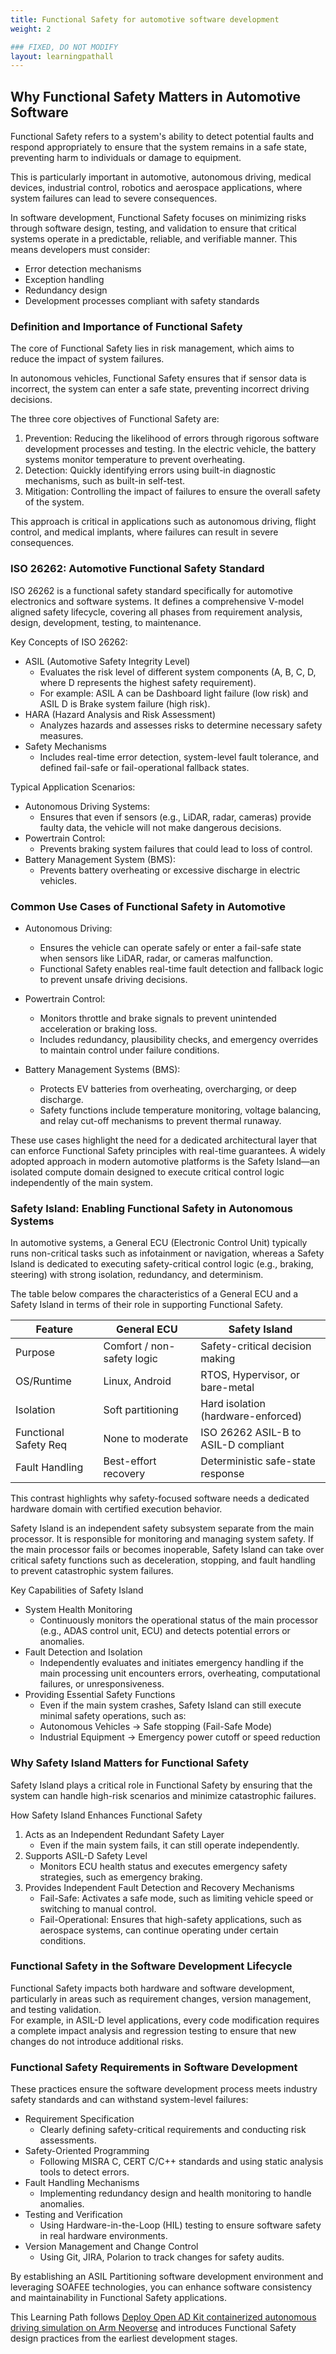 ```yaml
---
title: Functional Safety for automotive software development
weight: 2

### FIXED, DO NOT MODIFY
layout: learningpathall
---
```


## Why Functional Safety Matters in Automotive Software

Functional Safety refers to a system's ability to detect potential faults and respond appropriately to ensure that the system remains in a safe state, preventing harm to individuals or damage to equipment. 

This is particularly important in automotive, autonomous driving, medical devices, industrial control, robotics and aerospace applications, where system failures can lead to severe consequences.

In software development, Functional Safety focuses on minimizing risks through software design, testing, and validation to ensure that critical systems operate in a predictable, reliable, and verifiable manner. This means developers must consider:
- Error detection mechanisms
- Exception handling
- Redundancy design
- Development processes compliant with safety standards

### Definition and Importance of Functional Safety

The core of Functional Safety lies in risk management, which aims to reduce the impact of system failures.

In autonomous vehicles, Functional Safety ensures that if sensor data is incorrect, the system can enter a safe state, preventing incorrect driving decisions.

The three core objectives of Functional Safety are:
1. Prevention: Reducing the likelihood of errors through rigorous software development processes and testing. In the electric vehicle, the battery systems monitor temperature to prevent overheating.
2. Detection: Quickly identifying errors using built-in diagnostic mechanisms, such as built-in self-test.
3. Mitigation: Controlling the impact of failures to ensure the overall safety of the system.

This approach is critical in applications such as autonomous driving, flight control, and medical implants, where failures can result in severe consequences.

### ISO 26262: Automotive Functional Safety Standard

ISO 26262 is a functional safety standard specifically for automotive electronics and software systems. It defines a comprehensive V-model aligned safety lifecycle, covering all phases from requirement analysis, design, development, testing, to maintenance.

Key Concepts of ISO 26262:
- ASIL (Automotive Safety Integrity Level)  
  - Evaluates the risk level of different system components (A, B, C, D, where D represents the highest safety requirement). 
  - For example: ASIL A can be Dashboard light failure (low risk) and ASIL D is Brake system failure (high risk).
- HARA (Hazard Analysis and Risk Assessment)  
  - Analyzes hazards and assesses risks to determine necessary safety measures.
- Safety Mechanisms 
  - Includes real-time error detection, system-level fault tolerance, and defined fail-safe or fail-operational fallback states. 

Typical Application Scenarios:
- Autonomous Driving Systems: 
  - Ensures that even if sensors (e.g., LiDAR, radar, cameras) provide faulty data, the vehicle will not make dangerous decisions.
- Powertrain Control: 
  - Prevents braking system failures that could lead to loss of control.
- Battery Management System (BMS): 
  - Prevents battery overheating or excessive discharge in electric vehicles.

### Common Use Cases of Functional Safety in Automotive

- Autonomous Driving:
  - Ensures the vehicle can operate safely or enter a fail-safe state when sensors like LiDAR, radar, or cameras malfunction.
  - Functional Safety enables real-time fault detection and fallback logic to prevent unsafe driving decisions.

- Powertrain Control: 
  - Monitors throttle and brake signals to prevent unintended acceleration or braking loss. 
  - Includes redundancy, plausibility checks, and emergency overrides to maintain control under failure conditions.

- Battery Management Systems (BMS): 
  - Protects EV batteries from overheating, overcharging, or deep discharge. 
  - Safety functions include temperature monitoring, voltage balancing, and relay cut-off mechanisms to prevent thermal runaway.

These use cases highlight the need for a dedicated architectural layer that can enforce Functional Safety principles with real-time guarantees.
A widely adopted approach in modern automotive platforms is the Safety Island—an isolated compute domain designed to execute critical control logic independently of the main system.

### Safety Island: Enabling Functional Safety in Autonomous Systems

In automotive systems, a General ECU (Electronic Control Unit) typically runs non-critical tasks such as infotainment or navigation, whereas a Safety Island is dedicated to executing safety-critical control logic (e.g., braking, steering) with strong isolation, redundancy, and determinism.

The table below compares the characteristics of a General ECU and a Safety Island in terms of their role in supporting Functional Safety.

| Feature               | General ECU                | Safety Island                        |
|------------------------|----------------------------|--------------------------------------|
| Purpose               | Comfort / non-safety logic | Safety-critical decision making      |
| OS/Runtime            | Linux, Android             | RTOS, Hypervisor, or bare-metal      |
| Isolation             | Soft partitioning          | Hard isolation (hardware-enforced)   |
| Functional Safety Req | None to moderate           | ISO 26262 ASIL-B to ASIL-D compliant |
| Fault Handling        | Best-effort recovery       | Deterministic safe-state response    |

This contrast highlights why safety-focused software needs a dedicated hardware domain with certified execution behavior.

Safety Island is an independent safety subsystem separate from the main processor. It is responsible for monitoring and managing system safety. If the main processor fails or becomes inoperable, Safety Island can take over critical safety functions such as deceleration, stopping, and fault handling to prevent catastrophic system failures.

Key Capabilities of Safety Island
- System Health Monitoring  
   - Continuously monitors the operational status of the main processor (e.g., ADAS control unit, ECU) and detects potential errors or anomalies.
- Fault Detection and Isolation
   - Independently evaluates and initiates emergency handling if the main processing unit encounters errors, overheating, computational failures, or unresponsiveness.
- Providing Essential Safety Functions
   - Even if the main system crashes, Safety Island can still execute minimal safety operations, such as:
   - Autonomous Vehicles → Safe stopping (Fail-Safe Mode)
   - Industrial Equipment → Emergency power cutoff or speed reduction

### Why Safety Island Matters for Functional Safety

Safety Island plays a critical role in Functional Safety by ensuring that the system can handle high-risk scenarios and minimize catastrophic failures.

How Safety Island Enhances Functional Safety
1. Acts as an Independent Redundant Safety Layer
   - Even if the main system fails, it can still operate independently.
2. Supports ASIL-D Safety Level
   - Monitors ECU health status and executes emergency safety strategies, such as emergency braking.
3. Provides Independent Fault Detection and Recovery Mechanisms
   - Fail-Safe: Activates a safe mode, such as limiting vehicle speed or switching to manual control.
   - Fail-Operational: Ensures that high-safety applications, such as aerospace systems, can continue operating under certain conditions.

### Functional Safety in the Software Development Lifecycle

Functional Safety impacts both hardware and software development, particularly in areas such as requirement changes, version management, and testing validation.  
For example, in ASIL-D level applications, every code modification requires a complete impact analysis and regression testing to ensure that new changes do not introduce additional risks.

### Functional Safety Requirements in Software Development

These practices ensure the software development process meets industry safety standards and can withstand system-level failures:
- Requirement Specification
   - Clearly defining safety-critical requirements and conducting risk assessments.
- Safety-Oriented Programming
   - Following MISRA C, CERT C/C++ standards and using static analysis tools to detect errors.
- Fault Handling Mechanisms
   - Implementing redundancy design and health monitoring to handle anomalies.
- Testing and Verification  
   - Using Hardware-in-the-Loop (HIL) testing to ensure software safety in real hardware environments.
- Version Management and Change Control  
   - Using Git, JIRA, Polarion to track changes for safety audits.

By establishing an ASIL Partitioning software development environment and leveraging SOAFEE technologies, you can enhance software consistency and maintainability in Functional Safety applications.

This Learning Path follows [Deploy Open AD Kit containerized autonomous driving simulation on Arm Neoverse](/learning-paths/automotive/openadkit1_container/) and introduces Functional Safety design practices from the earliest development stages.